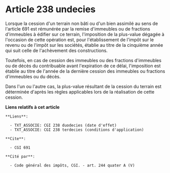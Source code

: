 # Article 238 undecies

Lorsque la cession d'un terrain non bâti ou d'un bien assimilé au sens de l'article 691 est rémunérée par la remise
d'immeubles ou de fractions d'immeubles à édifier sur ce terrain, l'imposition de la plus-value dégagée à l'occasion de cette
opération est, pour l'établissement de l'impôt sur le revenu ou de l'impôt sur les sociétés, établie au titre de la cinquième
année qui suit celle de l'achèvement des constructions.

Toutefois, en cas de cession des immeubles ou des fractions d'immeubles ou de décès du contribuable avant l'expiration de ce
délai, l'imposition est établie au titre de l'année de la dernière cession des immeubles ou fractions d'immeubles ou du
décès.

Dans l'un ou l'autre cas, la plus-value résultant de la cession du terrain est déterminée d'après les règles applicables lors
de la réalisation de cette cession.

**Liens relatifs à cet article**

	**Liens**:

	  - TXT_ASSOCIE: CGI 238 duodecies (date d'effet)
	  - TXT_ASSOCIE: CGI 238 terdecies (conditions d'application)

	**Cite**:

	  - CGI 691

	**Cité par**:

	  - Code général des impôts, CGI. - art. 244 quater A (V)
